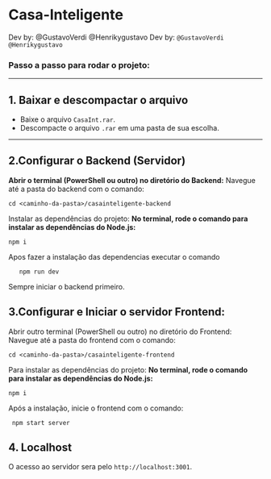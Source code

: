 # Casa-Inteligente
Dev by: @GustavoVerdi @Henrikygustavo
Dev by: `@GustavoVerdi` ```@Henrikygustavo```
### Passo a passo para rodar o projeto:
---
## 1. Baixar e descompactar o arquivo
- Baixe o arquivo `CasaInt.rar`.
- Descompacte o arquivo `.rar` em uma pasta de sua escolha.
---
## 2.Configurar o Backend (Servidor)
**Abrir o terminal (PowerShell ou outro) no diretório do Backend:**
   Navegue até a pasta do backend com o comando:
   ```
   cd <caminho-da-pasta>/casainteligente-backend
   ```
Instalar as dependências do projeto:
**No terminal, rode o comando para instalar as dependências do Node.js:**
   ```
   npm i
   ```
Apos fazer a instalação das dependencias executar o comando
 ```
    npm run dev
 ```
Sempre iniciar o backend primeiro.
## 3.Configurar e Iniciar o servidor Frontend:
Abrir outro terminal (PowerShell ou outro) no diretório do Frontend:
   Navegue até a pasta do frontend com o comando:
   ```
   cd <caminho-da-pasta>/casainteligente-frontend
   ```
Para instalar as dependências do projeto:
**No terminal, rode o comando para instalar as dependências do Node.js:**
   ```
   npm i
   ```
Após a instalação, inicie o frontend com o comando:
  ```
   npm start server
  ```
## 4. Localhost
O acesso ao servidor sera pelo `http://localhost:3001`.
